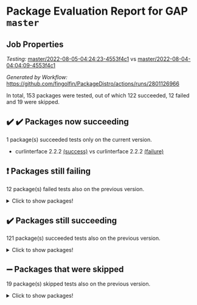 # Package Evaluation Report for GAP `master`

## Job Properties

*Testing:* [master/2022-08-05-04:24:23-4553f4c1](https://github.com/fingolfin/PackageDistro/blob/data/reports/master/2022-08-05-04:24:23-4553f4c1) vs [master/2022-08-04-04:04:09-4553f4c1](https://github.com/fingolfin/PackageDistro/blob/data/reports/master/2022-08-04-04:04:09-4553f4c1)

*Generated by Workflow:* https://github.com/fingolfin/PackageDistro/actions/runs/2801126966

In total, 153 packages were tested, out of which 122 succeeded, 12 failed and 19 were skipped.

## :heavy_check_mark: :heavy_check_mark: Packages now succeeding

1 package(s) succeeded tests only on the current version.
- curlinterface 2.2.2 [(success)](https://github.com/fingolfin/PackageDistro/runs/7684913019?check_suite_focus=true) vs curlinterface 2.2.2 [(failure)](https://github.com/fingolfin/PackageDistro/runs/7664913757?check_suite_focus=true)

## :exclamation: Packages still failing

12 package(s) failed tests also on the previous version.
<details><summary>Click to show packages!</summary>

- atlasrep 2.1.2 [(failure)](https://github.com/fingolfin/PackageDistro/runs/7684911997?check_suite_focus=true)
- ctbllib 1.3.4 [(failure)](https://github.com/fingolfin/PackageDistro/runs/7684912923?check_suite_focus=true)
- cvec 2.7.5 [(failure)](https://github.com/fingolfin/PackageDistro/runs/7684913082?check_suite_focus=true)
- francy 1.2.4 [(failure)](https://github.com/fingolfin/PackageDistro/runs/7684914211?check_suite_focus=true)
- hap 1.46 [(failure)](https://github.com/fingolfin/PackageDistro/runs/7684914828?check_suite_focus=true)
- orb 4.8.5 [(failure)](https://github.com/fingolfin/PackageDistro/runs/7684916876?check_suite_focus=true)
- packagemanager 1.2 [(failure)](https://github.com/fingolfin/PackageDistro/runs/7684916935?check_suite_focus=true)
- qpa 1.33 [(failure)](https://github.com/fingolfin/PackageDistro/runs/7684917391?check_suite_focus=true)
- recog 1.3.2 [(failure)](https://github.com/fingolfin/PackageDistro/runs/7684917722?check_suite_focus=true)
- semigroups 4.0.0 [(failure)](https://github.com/fingolfin/PackageDistro/runs/7684918065?check_suite_focus=true)
- wedderga 4.10.2 [(failure)](https://github.com/fingolfin/PackageDistro/runs/7684919265?check_suite_focus=true)
- yangbaxter 0.10.0 [(failure)](https://github.com/fingolfin/PackageDistro/runs/7684919439?check_suite_focus=true)
</details>

## :heavy_check_mark: Packages still succeeding

121 package(s) succeeded tests also on the previous version.
<details><summary>Click to show packages!</summary>

- ace 5.4 [(success)](https://github.com/fingolfin/PackageDistro/runs/7684911661?check_suite_focus=true)
- aclib 1.3.2 [(success)](https://github.com/fingolfin/PackageDistro/runs/7684911724?check_suite_focus=true)
- agt 0.2 [(success)](https://github.com/fingolfin/PackageDistro/runs/7684911782?check_suite_focus=true)
- alnuth 3.2.1 [(success)](https://github.com/fingolfin/PackageDistro/runs/7684911885?check_suite_focus=true)
- anupq 3.2.6 [(success)](https://github.com/fingolfin/PackageDistro/runs/7684911951?check_suite_focus=true)
- autodoc 2022.07.10 [(success)](https://github.com/fingolfin/PackageDistro/runs/7684912077?check_suite_focus=true)
- automata 1.15 [(success)](https://github.com/fingolfin/PackageDistro/runs/7684912128?check_suite_focus=true)
- automgrp 1.3.2 [(success)](https://github.com/fingolfin/PackageDistro/runs/7684912170?check_suite_focus=true)
- autpgrp 1.10.2 [(success)](https://github.com/fingolfin/PackageDistro/runs/7684912222?check_suite_focus=true)
- cap 2022.06-05 [(success)](https://github.com/fingolfin/PackageDistro/runs/7684912266?check_suite_focus=true)
- caratinterface 2.3.4 [(success)](https://github.com/fingolfin/PackageDistro/runs/7684912309?check_suite_focus=true)
- cddinterface 2020.06.24 [(success)](https://github.com/fingolfin/PackageDistro/runs/7684912381?check_suite_focus=true)
- circle 1.6.5 [(success)](https://github.com/fingolfin/PackageDistro/runs/7684912435?check_suite_focus=true)
- classicpres 1.22 [(success)](https://github.com/fingolfin/PackageDistro/runs/7684912474?check_suite_focus=true)
- cohomolo 1.6.10 [(success)](https://github.com/fingolfin/PackageDistro/runs/7684912513?check_suite_focus=true)
- congruence 1.2.4 [(success)](https://github.com/fingolfin/PackageDistro/runs/7684912568?check_suite_focus=true)
- corelg 1.56 [(success)](https://github.com/fingolfin/PackageDistro/runs/7684912624?check_suite_focus=true)
- crime 1.6 [(success)](https://github.com/fingolfin/PackageDistro/runs/7684912686?check_suite_focus=true)
- crisp 1.4.5 [(success)](https://github.com/fingolfin/PackageDistro/runs/7684912752?check_suite_focus=true)
- crypting 0.10 [(success)](https://github.com/fingolfin/PackageDistro/runs/7684912808?check_suite_focus=true)
- cryst 4.1.25 [(success)](https://github.com/fingolfin/PackageDistro/runs/7684912839?check_suite_focus=true)
- crystcat 1.1.10 [(success)](https://github.com/fingolfin/PackageDistro/runs/7684912883?check_suite_focus=true)
- cubefree 1.19 [(success)](https://github.com/fingolfin/PackageDistro/runs/7684912971?check_suite_focus=true)
- datastructures 0.2.7 [(success)](https://github.com/fingolfin/PackageDistro/runs/7684913131?check_suite_focus=true)
- deepthought 1.0.5 [(success)](https://github.com/fingolfin/PackageDistro/runs/7684913187?check_suite_focus=true)
- design 1.7 [(success)](https://github.com/fingolfin/PackageDistro/runs/7684913262?check_suite_focus=true)
- difsets 2.3.1 [(success)](https://github.com/fingolfin/PackageDistro/runs/7684913366?check_suite_focus=true)
- digraphs 1.5.3 [(success)](https://github.com/fingolfin/PackageDistro/runs/7684913427?check_suite_focus=true)
- edim 1.3.5 [(success)](https://github.com/fingolfin/PackageDistro/runs/7684913519?check_suite_focus=true)
- example 4.3.2 [(success)](https://github.com/fingolfin/PackageDistro/runs/7684913637?check_suite_focus=true)
- factint 1.6.3 [(success)](https://github.com/fingolfin/PackageDistro/runs/7684913705?check_suite_focus=true)
- ferret 1.0.8 [(success)](https://github.com/fingolfin/PackageDistro/runs/7684913759?check_suite_focus=true)
- fga 1.4.0 [(success)](https://github.com/fingolfin/PackageDistro/runs/7684913812?check_suite_focus=true)
- fining 1.5 [(success)](https://github.com/fingolfin/PackageDistro/runs/7684913860?check_suite_focus=true)
- float 1.0.3 [(success)](https://github.com/fingolfin/PackageDistro/runs/7684913905?check_suite_focus=true)
- format 1.4.3 [(success)](https://github.com/fingolfin/PackageDistro/runs/7684913956?check_suite_focus=true)
- forms 1.2.8 [(success)](https://github.com/fingolfin/PackageDistro/runs/7684914020?check_suite_focus=true)
- fplsa 1.2.5 [(success)](https://github.com/fingolfin/PackageDistro/runs/7684914067?check_suite_focus=true)
- fr 2.4.8 [(success)](https://github.com/fingolfin/PackageDistro/runs/7684914126?check_suite_focus=true)
- fwtree 1.3 [(success)](https://github.com/fingolfin/PackageDistro/runs/7684914272?check_suite_focus=true)
- gbnp 1.0.5 [(success)](https://github.com/fingolfin/PackageDistro/runs/7684914325?check_suite_focus=true)
- generalizedmorphismsforcap 2022.05-01 [(success)](https://github.com/fingolfin/PackageDistro/runs/7684914367?check_suite_focus=true)
- genss 1.6.7 [(success)](https://github.com/fingolfin/PackageDistro/runs/7684914413?check_suite_focus=true)
- gradedringforhomalg 2022.07-01 [(success)](https://github.com/fingolfin/PackageDistro/runs/7684914477?check_suite_focus=true)
- grape 4.8.5 [(success)](https://github.com/fingolfin/PackageDistro/runs/7684914535?check_suite_focus=true)
- groupoids 1.69 [(success)](https://github.com/fingolfin/PackageDistro/runs/7684914594?check_suite_focus=true)
- grpconst 2.6.2 [(success)](https://github.com/fingolfin/PackageDistro/runs/7684914649?check_suite_focus=true)
- guarana 0.96.3 [(success)](https://github.com/fingolfin/PackageDistro/runs/7684914710?check_suite_focus=true)
- guava 3.16 [(success)](https://github.com/fingolfin/PackageDistro/runs/7684914768?check_suite_focus=true)
- hapcryst 0.1.15 [(success)](https://github.com/fingolfin/PackageDistro/runs/7684914875?check_suite_focus=true)
- hecke 1.5.3 [(success)](https://github.com/fingolfin/PackageDistro/runs/7684914922?check_suite_focus=true)
- help 3.5 [(success)](https://github.com/fingolfin/PackageDistro/runs/7684914961?check_suite_focus=true)
- idrel 2.44 [(success)](https://github.com/fingolfin/PackageDistro/runs/7684915019?check_suite_focus=true)
- images 1.3.1 [(success)](https://github.com/fingolfin/PackageDistro/runs/7684915059?check_suite_focus=true)
- intpic 0.3.0 [(success)](https://github.com/fingolfin/PackageDistro/runs/7684915108?check_suite_focus=true)
- io 4.7.2 [(success)](https://github.com/fingolfin/PackageDistro/runs/7684915147?check_suite_focus=true)
- irredsol 1.4.3 [(success)](https://github.com/fingolfin/PackageDistro/runs/7684915200?check_suite_focus=true)
- json 2.1.0 [(success)](https://github.com/fingolfin/PackageDistro/runs/7684915257?check_suite_focus=true)
- jupyterkernel 1.4.1 [(success)](https://github.com/fingolfin/PackageDistro/runs/7684915317?check_suite_focus=true)
- jupyterviz 1.5.1 [(success)](https://github.com/fingolfin/PackageDistro/runs/7684915402?check_suite_focus=true)
- kan 1.34 [(success)](https://github.com/fingolfin/PackageDistro/runs/7684915443?check_suite_focus=true)
- kbmag 1.5.9 [(success)](https://github.com/fingolfin/PackageDistro/runs/7684915484?check_suite_focus=true)
- laguna 3.9.5 [(success)](https://github.com/fingolfin/PackageDistro/runs/7684915536?check_suite_focus=true)
- liealgdb 2.2.1 [(success)](https://github.com/fingolfin/PackageDistro/runs/7684915583?check_suite_focus=true)
- liepring 2.6 [(success)](https://github.com/fingolfin/PackageDistro/runs/7684915635?check_suite_focus=true)
- liering 2.4.2 [(success)](https://github.com/fingolfin/PackageDistro/runs/7684915690?check_suite_focus=true)
- linearalgebraforcap 2022.06-03 [(success)](https://github.com/fingolfin/PackageDistro/runs/7684915739?check_suite_focus=true)
- loops 3.4.2 [(success)](https://github.com/fingolfin/PackageDistro/runs/7684915796?check_suite_focus=true)
- lpres 1.0.3 [(success)](https://github.com/fingolfin/PackageDistro/runs/7684915851?check_suite_focus=true)
- majoranaalgebras 1.4 [(success)](https://github.com/fingolfin/PackageDistro/runs/7684915941?check_suite_focus=true)
- mapclass 1.4.5 [(success)](https://github.com/fingolfin/PackageDistro/runs/7684916040?check_suite_focus=true)
- matgrp 0.64 [(success)](https://github.com/fingolfin/PackageDistro/runs/7684916141?check_suite_focus=true)
- modisom 2.5.2 [(success)](https://github.com/fingolfin/PackageDistro/runs/7684916215?check_suite_focus=true)
- modulepresentationsforcap 2022.05-03 [(success)](https://github.com/fingolfin/PackageDistro/runs/7684916302?check_suite_focus=true)
- monoidalcategories 2022.06-07 [(success)](https://github.com/fingolfin/PackageDistro/runs/7684916388?check_suite_focus=true)
- nconvex 2020.11-04 [(success)](https://github.com/fingolfin/PackageDistro/runs/7684916466?check_suite_focus=true)
- nilmat 1.4.1 [(success)](https://github.com/fingolfin/PackageDistro/runs/7684916541?check_suite_focus=true)
- nock 1.5 [(success)](https://github.com/fingolfin/PackageDistro/runs/7684916602?check_suite_focus=true)
- normalizinterface 1.3.3 [(success)](https://github.com/fingolfin/PackageDistro/runs/7684916649?check_suite_focus=true)
- nq 2.5.8 [(success)](https://github.com/fingolfin/PackageDistro/runs/7684916709?check_suite_focus=true)
- numericalsgps 1.3.1 [(success)](https://github.com/fingolfin/PackageDistro/runs/7684916757?check_suite_focus=true)
- openmath 11.5.1 [(success)](https://github.com/fingolfin/PackageDistro/runs/7684916828?check_suite_focus=true)
- patternclass 2.4.2 [(success)](https://github.com/fingolfin/PackageDistro/runs/7684916982?check_suite_focus=true)
- permut 2.0.4 [(success)](https://github.com/fingolfin/PackageDistro/runs/7684917040?check_suite_focus=true)
- polenta 1.3.10 [(success)](https://github.com/fingolfin/PackageDistro/runs/7684917104?check_suite_focus=true)
- polymaking 0.8.6 [(success)](https://github.com/fingolfin/PackageDistro/runs/7684917164?check_suite_focus=true)
- primgrp 3.4.2 [(success)](https://github.com/fingolfin/PackageDistro/runs/7684917231?check_suite_focus=true)
- profiling 2.5.0 [(success)](https://github.com/fingolfin/PackageDistro/runs/7684917321?check_suite_focus=true)
- quagroup 1.8.3 [(success)](https://github.com/fingolfin/PackageDistro/runs/7684917482?check_suite_focus=true)
- radiroot 2.9 [(success)](https://github.com/fingolfin/PackageDistro/runs/7684917545?check_suite_focus=true)
- rcwa 4.7.0 [(success)](https://github.com/fingolfin/PackageDistro/runs/7684917594?check_suite_focus=true)
- rds 1.8 [(success)](https://github.com/fingolfin/PackageDistro/runs/7684917659?check_suite_focus=true)
- repndecomp 1.2.1 [(success)](https://github.com/fingolfin/PackageDistro/runs/7684917788?check_suite_focus=true)
- repsn 3.1.0 [(success)](https://github.com/fingolfin/PackageDistro/runs/7684917859?check_suite_focus=true)
- resclasses 4.7.3 [(success)](https://github.com/fingolfin/PackageDistro/runs/7684917942?check_suite_focus=true)
- scscp 2.3.1 [(success)](https://github.com/fingolfin/PackageDistro/runs/7684918009?check_suite_focus=true)
- sglppow 2.2 [(success)](https://github.com/fingolfin/PackageDistro/runs/7684918132?check_suite_focus=true)
- sgpviz 0.999.5 [(success)](https://github.com/fingolfin/PackageDistro/runs/7684918184?check_suite_focus=true)
- simpcomp 2.1.14 [(success)](https://github.com/fingolfin/PackageDistro/runs/7684918245?check_suite_focus=true)
- singular 2020.12.18 [(success)](https://github.com/fingolfin/PackageDistro/runs/7684918311?check_suite_focus=true)
- sla 1.5.3 [(success)](https://github.com/fingolfin/PackageDistro/runs/7684918394?check_suite_focus=true)
- smallgrp 1.5 [(success)](https://github.com/fingolfin/PackageDistro/runs/7684918455?check_suite_focus=true)
- smallsemi 0.6.13 [(success)](https://github.com/fingolfin/PackageDistro/runs/7684918508?check_suite_focus=true)
- sonata 2.9.4 [(success)](https://github.com/fingolfin/PackageDistro/runs/7684918550?check_suite_focus=true)
- sophus 1.25 [(success)](https://github.com/fingolfin/PackageDistro/runs/7684918588?check_suite_focus=true)
- spinsym 1.5.2 [(success)](https://github.com/fingolfin/PackageDistro/runs/7684918628?check_suite_focus=true)
- symbcompcc 1.3.2 [(success)](https://github.com/fingolfin/PackageDistro/runs/7684918666?check_suite_focus=true)
- thelma 1.3 [(success)](https://github.com/fingolfin/PackageDistro/runs/7684918720?check_suite_focus=true)
- tomlib 1.2.9 [(success)](https://github.com/fingolfin/PackageDistro/runs/7684918774?check_suite_focus=true)
- toric 1.9.5 [(success)](https://github.com/fingolfin/PackageDistro/runs/7684918816?check_suite_focus=true)
- toricvarieties 2022.07.13 [(success)](https://github.com/fingolfin/PackageDistro/runs/7684918867?check_suite_focus=true)
- transgrp 3.6.3 [(success)](https://github.com/fingolfin/PackageDistro/runs/7684918932?check_suite_focus=true)
- ugaly 4.0.3 [(success)](https://github.com/fingolfin/PackageDistro/runs/7684918987?check_suite_focus=true)
- unipot 1.5 [(success)](https://github.com/fingolfin/PackageDistro/runs/7684919031?check_suite_focus=true)
- unitlib 4.1.0 [(success)](https://github.com/fingolfin/PackageDistro/runs/7684919077?check_suite_focus=true)
- utils 0.74 [(success)](https://github.com/fingolfin/PackageDistro/runs/7684919122?check_suite_focus=true)
- uuid 0.7 [(success)](https://github.com/fingolfin/PackageDistro/runs/7684919164?check_suite_focus=true)
- walrus 0.9991 [(success)](https://github.com/fingolfin/PackageDistro/runs/7684919205?check_suite_focus=true)
- xmod 2.88 [(success)](https://github.com/fingolfin/PackageDistro/runs/7684919327?check_suite_focus=true)
- xmodalg 1.22 [(success)](https://github.com/fingolfin/PackageDistro/runs/7684919374?check_suite_focus=true)
- zeromqinterface 0.14 [(success)](https://github.com/fingolfin/PackageDistro/runs/7684919484?check_suite_focus=true)
</details>

## :heavy_minus_sign: Packages that were skipped

19 package(s) skipped tests also on the previous version.
<details><summary>Click to show packages!</summary>

- 4ti2interface 2022.03-01 [(skipped)](https://github.com/fingolfin/PackageDistro/runs/7684830067?check_suite_focus=true)
- browse 1.8.14 [(skipped)](https://github.com/fingolfin/PackageDistro/runs/7684830067?check_suite_focus=true)
- examplesforhomalg 2022.03-01 [(skipped)](https://github.com/fingolfin/PackageDistro/runs/7684830067?check_suite_focus=true)
- gapdoc 1.6.5 [(skipped)](https://github.com/fingolfin/PackageDistro/runs/7684830067?check_suite_focus=true)
- gauss 2022.03-01 [(skipped)](https://github.com/fingolfin/PackageDistro/runs/7684830067?check_suite_focus=true)
- gaussforhomalg 2022.03-01 [(skipped)](https://github.com/fingolfin/PackageDistro/runs/7684830067?check_suite_focus=true)
- gradedmodules 2022.03-01 [(skipped)](https://github.com/fingolfin/PackageDistro/runs/7684830067?check_suite_focus=true)
- homalg 2022.03-01 [(skipped)](https://github.com/fingolfin/PackageDistro/runs/7684830067?check_suite_focus=true)
- homalgtocas 2022.07-01 [(skipped)](https://github.com/fingolfin/PackageDistro/runs/7684830067?check_suite_focus=true)
- io_forhomalg 2022.03-01 [(skipped)](https://github.com/fingolfin/PackageDistro/runs/7684830067?check_suite_focus=true)
- itc 1.5.1 [(skipped)](https://github.com/fingolfin/PackageDistro/runs/7684830067?check_suite_focus=true)
- localizeringforhomalg 2022.03-01 [(skipped)](https://github.com/fingolfin/PackageDistro/runs/7684830067?check_suite_focus=true)
- matricesforhomalg 2022.06-01 [(skipped)](https://github.com/fingolfin/PackageDistro/runs/7684830067?check_suite_focus=true)
- modules 2022.03-01 [(skipped)](https://github.com/fingolfin/PackageDistro/runs/7684830067?check_suite_focus=true)
- polycyclic 2.16 [(skipped)](https://github.com/fingolfin/PackageDistro/runs/7684830067?check_suite_focus=true)
- ringsforhomalg 2022.07-01 [(skipped)](https://github.com/fingolfin/PackageDistro/runs/7684830067?check_suite_focus=true)
- sco 2022.03-01 [(skipped)](https://github.com/fingolfin/PackageDistro/runs/7684830067?check_suite_focus=true)
- toolsforhomalg 2022.05-01 [(skipped)](https://github.com/fingolfin/PackageDistro/runs/7684830067?check_suite_focus=true)
- xgap 4.31 [(skipped)](https://github.com/fingolfin/PackageDistro/runs/7684830067?check_suite_focus=true)
</details>

